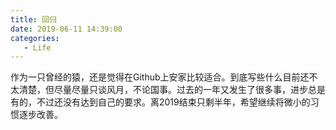 ```yaml
---
title: 回归
date: 2019-06-11 14:39:00
categories:
   - Life
---
```




作为一只曾经的猿，还是觉得在Github上安家比较适合。到底写些什么目前还不太清楚，但尽量尽量只谈风月，不论国事。过去的一年又发生了很多事，进步总是有的，不过还没有达到自己的要求。离2019结束只剩半年，希望继续将微小的习惯逐步改善。
